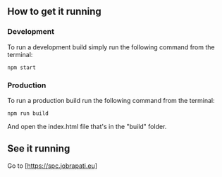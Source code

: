 ## How to get it running
### Development
To run a development build simply run the following command from the terminal:
```
npm start
```
### Production
To run a production build run the following command from the terminal:
```
npm run build
```
And open the index.html file that's in the "build" folder.

## See it running
Go to [https://spc.jobrapati.eu]
